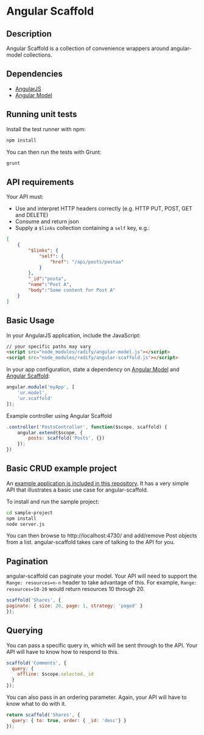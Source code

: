 Angular Scaffold
==

Description
--

Angular Scaffold is a collection of convenience wrappers around angular-model collections.

Dependencies
--

* [AngularJS](https://angularjs.org/)
* [Angular Model](https://github.com/radify/angular-model)

Running unit tests
--

Install the test runner with npm:

```bash
npm install
```

You can then run the tests with Grunt:

```bash
grunt
```

API requirements
--

Your API must:

* Use and interpret HTTP headers correctly (e.g. HTTP PUT, POST, GET and DELETE)
* Consume and return json
* Supply a `$links` collection containing a `self` key, e.g.:

```json
[
    {
        "$links": {
            "self": {
                "href": "/api/posts/postaa"
            }
        },
        "_id":"posta",
        "name":"Post A",
        "body":"Some content for Post A"
    }
]
```

Basic Usage
--

In your AngularJS application, include the JavaScript:

```html
// your specific paths may vary
<script src="node_modules/radify/angular-model.js"></script>
<script src="node_modules/radify/angular-scaffold.js"></script>
```

In your app configuration, state a dependency on [Angular Model](https://github.com/radify/angular-model) and [Angular Scaffold](https://github.com/radify/angular-scaffold):

```javascript
angular.module('myApp', [
	'ur.model',
	'ur.scaffold'
]);
```

Example controller using Angular Scaffold

```javascript
.controller('PostsController', function($scope, scaffold) {
	angular.extend($scope, {
		posts: scaffold('Posts', {})
	});
})
```

Basic CRUD example project
--

An [example application is included in this repository](/sample-project/). It has a very simple API that illustrates a basic use case for angular-scaffold.

To install and run the sample project:

```bash
cd sample-project
npm install
node server.js
```

You can then browse to http://localhost:4730/ and add/remove Post objects from a list. angular-scaffold takes care of talking to the API for you.

Pagination
--

angular-scaffold can paginate your model. Your API will need to support the `Range: resources=n-n` header to take advantage of this. For example, `Range: resources=10-20` would return resources 10 through 20.

```javascript
scaffold('Shares', {
paginate: { size: 20, page: 1, strategy: 'paged' }
});
```

Querying
--

You can pass a specific query in, which will be sent through to the API. Your API will have to know how to respond to this.

```javascript
scaffold('Comments', {
  query: {
    offline: $scope.selected._id
  }
});
```

You can also pass in an ordering parameter. Again, your API will have to know what to do with it.

```javascript
return scaffold('Shares', {
  query: { to: true, order: { _id: 'desc'} }
});
```
